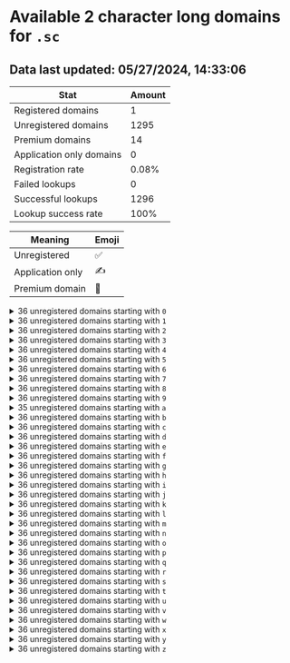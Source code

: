 # Available 2 character long domains for `.sc`

## Data last updated: 05/27/2024, 14:33:06

|Stat|Amount|
|--|--|
|Registered domains|1|
|Unregistered domains|1295|
|Premium domains|14|
|Application only domains|0|
|Registration rate|0.08%|
|Failed lookups|0|
|Successful lookups|1296|
|Lookup success rate|100%|


|Meaning|Emoji|
|--|--|
|Unregistered|:white_check_mark:|
|Application only|:writing_hand:|
|Premium domain|:gem:|

<details>
<summary>36 unregistered domains starting with <bold><code>0</code></bold></summary>

|Type|Domain|
|--|--|
|:white_check_mark:|`00.sc`|
|:white_check_mark:|`01.sc`|
|:white_check_mark:|`02.sc`|
|:white_check_mark:|`03.sc`|
|:white_check_mark:|`04.sc`|
|:white_check_mark:|`05.sc`|
|:white_check_mark:|`06.sc`|
|:white_check_mark:|`07.sc`|
|:white_check_mark:|`08.sc`|
|:white_check_mark:|`09.sc`|
|:white_check_mark:|`0a.sc`|
|:white_check_mark:|`0b.sc`|
|:white_check_mark:|`0c.sc`|
|:white_check_mark:|`0d.sc`|
|:white_check_mark:|`0e.sc`|
|:white_check_mark:|`0f.sc`|
|:white_check_mark:|`0g.sc`|
|:white_check_mark:|`0h.sc`|
|:white_check_mark:|`0i.sc`|
|:white_check_mark:|`0j.sc`|
|:white_check_mark:|`0k.sc`|
|:white_check_mark:|`0l.sc`|
|:white_check_mark:|`0m.sc`|
|:white_check_mark:|`0n.sc`|
|:white_check_mark:|`0o.sc`|
|:white_check_mark:|`0p.sc`|
|:white_check_mark:|`0q.sc`|
|:white_check_mark:|`0r.sc`|
|:white_check_mark:|`0s.sc`|
|:white_check_mark:|`0t.sc`|
|:white_check_mark:|`0u.sc`|
|:white_check_mark:|`0v.sc`|
|:white_check_mark:|`0w.sc`|
|:white_check_mark:|`0x.sc`|
|:white_check_mark:|`0y.sc`|
|:white_check_mark:|`0z.sc`|
</details>
<details>
<summary>36 unregistered domains starting with <bold><code>1</code></bold></summary>

|Type|Domain|
|--|--|
|:white_check_mark:|`10.sc`|
|:white_check_mark:|`11.sc`|
|:white_check_mark:|`12.sc`|
|:white_check_mark:|`13.sc`|
|:white_check_mark:|`14.sc`|
|:white_check_mark:|`15.sc`|
|:white_check_mark:|`16.sc`|
|:white_check_mark:|`17.sc`|
|:white_check_mark:|`18.sc`|
|:white_check_mark:|`19.sc`|
|:white_check_mark:|`1a.sc`|
|:white_check_mark:|`1b.sc`|
|:white_check_mark:|`1c.sc`|
|:white_check_mark:|`1d.sc`|
|:white_check_mark:|`1e.sc`|
|:white_check_mark:|`1f.sc`|
|:white_check_mark:|`1g.sc`|
|:white_check_mark:|`1h.sc`|
|:white_check_mark:|`1i.sc`|
|:white_check_mark:|`1j.sc`|
|:white_check_mark:|`1k.sc`|
|:white_check_mark:|`1l.sc`|
|:white_check_mark:|`1m.sc`|
|:white_check_mark:|`1n.sc`|
|:white_check_mark:|`1o.sc`|
|:white_check_mark:|`1p.sc`|
|:white_check_mark:|`1q.sc`|
|:white_check_mark:|`1r.sc`|
|:white_check_mark:|`1s.sc`|
|:white_check_mark:|`1t.sc`|
|:white_check_mark:|`1u.sc`|
|:white_check_mark:|`1v.sc`|
|:white_check_mark:|`1w.sc`|
|:white_check_mark:|`1x.sc`|
|:white_check_mark:|`1y.sc`|
|:white_check_mark:|`1z.sc`|
</details>
<details>
<summary>36 unregistered domains starting with <bold><code>2</code></bold></summary>

|Type|Domain|
|--|--|
|:white_check_mark:|`20.sc`|
|:white_check_mark:|`21.sc`|
|:white_check_mark:|`22.sc`|
|:white_check_mark:|`23.sc`|
|:white_check_mark:|`24.sc`|
|:white_check_mark:|`25.sc`|
|:white_check_mark:|`26.sc`|
|:white_check_mark:|`27.sc`|
|:white_check_mark:|`28.sc`|
|:white_check_mark:|`29.sc`|
|:white_check_mark:|`2a.sc`|
|:white_check_mark:|`2b.sc`|
|:white_check_mark:|`2c.sc`|
|:white_check_mark:|`2d.sc`|
|:white_check_mark:|`2e.sc`|
|:white_check_mark:|`2f.sc`|
|:white_check_mark:|`2g.sc`|
|:white_check_mark:|`2h.sc`|
|:white_check_mark:|`2i.sc`|
|:white_check_mark:|`2j.sc`|
|:white_check_mark:|`2k.sc`|
|:white_check_mark:|`2l.sc`|
|:white_check_mark:|`2m.sc`|
|:white_check_mark:|`2n.sc`|
|:white_check_mark:|`2o.sc`|
|:white_check_mark:|`2p.sc`|
|:white_check_mark:|`2q.sc`|
|:white_check_mark:|`2r.sc`|
|:white_check_mark:|`2s.sc`|
|:white_check_mark:|`2t.sc`|
|:white_check_mark:|`2u.sc`|
|:white_check_mark:|`2v.sc`|
|:white_check_mark:|`2w.sc`|
|:white_check_mark:|`2x.sc`|
|:white_check_mark:|`2y.sc`|
|:white_check_mark:|`2z.sc`|
</details>
<details>
<summary>36 unregistered domains starting with <bold><code>3</code></bold></summary>

|Type|Domain|
|--|--|
|:white_check_mark:|`30.sc`|
|:white_check_mark:|`31.sc`|
|:white_check_mark:|`32.sc`|
|:white_check_mark:|`33.sc`|
|:white_check_mark:|`34.sc`|
|:white_check_mark:|`35.sc`|
|:white_check_mark:|`36.sc`|
|:white_check_mark:|`37.sc`|
|:white_check_mark:|`38.sc`|
|:white_check_mark:|`39.sc`|
|:white_check_mark:|`3a.sc`|
|:white_check_mark:|`3b.sc`|
|:white_check_mark:|`3c.sc`|
|:white_check_mark:|`3d.sc`|
|:white_check_mark:|`3e.sc`|
|:white_check_mark:|`3f.sc`|
|:white_check_mark:|`3g.sc`|
|:white_check_mark:|`3h.sc`|
|:white_check_mark:|`3i.sc`|
|:white_check_mark:|`3j.sc`|
|:white_check_mark:|`3k.sc`|
|:white_check_mark:|`3l.sc`|
|:white_check_mark:|`3m.sc`|
|:white_check_mark:|`3n.sc`|
|:white_check_mark:|`3o.sc`|
|:white_check_mark:|`3p.sc`|
|:white_check_mark:|`3q.sc`|
|:white_check_mark:|`3r.sc`|
|:white_check_mark:|`3s.sc`|
|:white_check_mark:|`3t.sc`|
|:white_check_mark:|`3u.sc`|
|:white_check_mark:|`3v.sc`|
|:white_check_mark:|`3w.sc`|
|:white_check_mark:|`3x.sc`|
|:white_check_mark:|`3y.sc`|
|:white_check_mark:|`3z.sc`|
</details>
<details>
<summary>36 unregistered domains starting with <bold><code>4</code></bold></summary>

|Type|Domain|
|--|--|
|:white_check_mark:|`40.sc`|
|:white_check_mark:|`41.sc`|
|:white_check_mark:|`42.sc`|
|:white_check_mark:|`43.sc`|
|:white_check_mark:|`44.sc`|
|:white_check_mark:|`45.sc`|
|:white_check_mark:|`46.sc`|
|:white_check_mark:|`47.sc`|
|:white_check_mark:|`48.sc`|
|:white_check_mark:|`49.sc`|
|:white_check_mark:|`4a.sc`|
|:white_check_mark:|`4b.sc`|
|:white_check_mark:|`4c.sc`|
|:white_check_mark:|`4d.sc`|
|:white_check_mark:|`4e.sc`|
|:white_check_mark:|`4f.sc`|
|:white_check_mark:|`4g.sc`|
|:white_check_mark:|`4h.sc`|
|:white_check_mark:|`4i.sc`|
|:white_check_mark:|`4j.sc`|
|:white_check_mark:|`4k.sc`|
|:white_check_mark:|`4l.sc`|
|:white_check_mark:|`4m.sc`|
|:white_check_mark:|`4n.sc`|
|:white_check_mark:|`4o.sc`|
|:white_check_mark:|`4p.sc`|
|:white_check_mark:|`4q.sc`|
|:white_check_mark:|`4r.sc`|
|:white_check_mark:|`4s.sc`|
|:white_check_mark:|`4t.sc`|
|:white_check_mark:|`4u.sc`|
|:white_check_mark:|`4v.sc`|
|:white_check_mark:|`4w.sc`|
|:white_check_mark:|`4x.sc`|
|:white_check_mark:|`4y.sc`|
|:white_check_mark:|`4z.sc`|
</details>
<details>
<summary>36 unregistered domains starting with <bold><code>5</code></bold></summary>

|Type|Domain|
|--|--|
|:white_check_mark:|`50.sc`|
|:white_check_mark:|`51.sc`|
|:white_check_mark:|`52.sc`|
|:white_check_mark:|`53.sc`|
|:white_check_mark:|`54.sc`|
|:white_check_mark:|`55.sc`|
|:white_check_mark:|`56.sc`|
|:white_check_mark:|`57.sc`|
|:white_check_mark:|`58.sc`|
|:white_check_mark:|`59.sc`|
|:white_check_mark:|`5a.sc`|
|:white_check_mark:|`5b.sc`|
|:white_check_mark:|`5c.sc`|
|:white_check_mark:|`5d.sc`|
|:white_check_mark:|`5e.sc`|
|:white_check_mark:|`5f.sc`|
|:white_check_mark:|`5g.sc`|
|:white_check_mark:|`5h.sc`|
|:white_check_mark:|`5i.sc`|
|:white_check_mark:|`5j.sc`|
|:white_check_mark:|`5k.sc`|
|:white_check_mark:|`5l.sc`|
|:white_check_mark:|`5m.sc`|
|:white_check_mark:|`5n.sc`|
|:white_check_mark:|`5o.sc`|
|:white_check_mark:|`5p.sc`|
|:white_check_mark:|`5q.sc`|
|:white_check_mark:|`5r.sc`|
|:white_check_mark:|`5s.sc`|
|:white_check_mark:|`5t.sc`|
|:white_check_mark:|`5u.sc`|
|:white_check_mark:|`5v.sc`|
|:white_check_mark:|`5w.sc`|
|:white_check_mark:|`5x.sc`|
|:white_check_mark:|`5y.sc`|
|:white_check_mark:|`5z.sc`|
</details>
<details>
<summary>36 unregistered domains starting with <bold><code>6</code></bold></summary>

|Type|Domain|
|--|--|
|:white_check_mark:|`60.sc`|
|:white_check_mark:|`61.sc`|
|:white_check_mark:|`62.sc`|
|:white_check_mark:|`63.sc`|
|:white_check_mark:|`64.sc`|
|:white_check_mark:|`65.sc`|
|:white_check_mark:|`66.sc`|
|:white_check_mark:|`67.sc`|
|:white_check_mark:|`68.sc`|
|:white_check_mark:|`69.sc`|
|:white_check_mark:|`6a.sc`|
|:white_check_mark:|`6b.sc`|
|:white_check_mark:|`6c.sc`|
|:white_check_mark:|`6d.sc`|
|:white_check_mark:|`6e.sc`|
|:white_check_mark:|`6f.sc`|
|:white_check_mark:|`6g.sc`|
|:white_check_mark:|`6h.sc`|
|:white_check_mark:|`6i.sc`|
|:white_check_mark:|`6j.sc`|
|:white_check_mark:|`6k.sc`|
|:white_check_mark:|`6l.sc`|
|:white_check_mark:|`6m.sc`|
|:white_check_mark:|`6n.sc`|
|:white_check_mark:|`6o.sc`|
|:white_check_mark:|`6p.sc`|
|:white_check_mark:|`6q.sc`|
|:white_check_mark:|`6r.sc`|
|:white_check_mark:|`6s.sc`|
|:white_check_mark:|`6t.sc`|
|:white_check_mark:|`6u.sc`|
|:white_check_mark:|`6v.sc`|
|:white_check_mark:|`6w.sc`|
|:white_check_mark:|`6x.sc`|
|:white_check_mark:|`6y.sc`|
|:white_check_mark:|`6z.sc`|
</details>
<details>
<summary>36 unregistered domains starting with <bold><code>7</code></bold></summary>

|Type|Domain|
|--|--|
|:white_check_mark:|`70.sc`|
|:white_check_mark:|`71.sc`|
|:white_check_mark:|`72.sc`|
|:white_check_mark:|`73.sc`|
|:white_check_mark:|`74.sc`|
|:white_check_mark:|`75.sc`|
|:white_check_mark:|`76.sc`|
|:white_check_mark:|`77.sc`|
|:white_check_mark:|`78.sc`|
|:white_check_mark:|`79.sc`|
|:white_check_mark:|`7a.sc`|
|:white_check_mark:|`7b.sc`|
|:white_check_mark:|`7c.sc`|
|:white_check_mark:|`7d.sc`|
|:white_check_mark:|`7e.sc`|
|:white_check_mark:|`7f.sc`|
|:white_check_mark:|`7g.sc`|
|:white_check_mark:|`7h.sc`|
|:white_check_mark:|`7i.sc`|
|:white_check_mark:|`7j.sc`|
|:white_check_mark:|`7k.sc`|
|:white_check_mark:|`7l.sc`|
|:white_check_mark:|`7m.sc`|
|:white_check_mark:|`7n.sc`|
|:white_check_mark:|`7o.sc`|
|:white_check_mark:|`7p.sc`|
|:white_check_mark:|`7q.sc`|
|:white_check_mark:|`7r.sc`|
|:white_check_mark:|`7s.sc`|
|:white_check_mark:|`7t.sc`|
|:white_check_mark:|`7u.sc`|
|:white_check_mark:|`7v.sc`|
|:white_check_mark:|`7w.sc`|
|:white_check_mark:|`7x.sc`|
|:white_check_mark:|`7y.sc`|
|:white_check_mark:|`7z.sc`|
</details>
<details>
<summary>36 unregistered domains starting with <bold><code>8</code></bold></summary>

|Type|Domain|
|--|--|
|:white_check_mark:|`80.sc`|
|:white_check_mark:|`81.sc`|
|:white_check_mark:|`82.sc`|
|:white_check_mark:|`83.sc`|
|:white_check_mark:|`84.sc`|
|:white_check_mark:|`85.sc`|
|:white_check_mark:|`86.sc`|
|:white_check_mark:|`87.sc`|
|:white_check_mark:|`88.sc`|
|:white_check_mark:|`89.sc`|
|:white_check_mark:|`8a.sc`|
|:white_check_mark:|`8b.sc`|
|:white_check_mark:|`8c.sc`|
|:white_check_mark:|`8d.sc`|
|:white_check_mark:|`8e.sc`|
|:white_check_mark:|`8f.sc`|
|:white_check_mark:|`8g.sc`|
|:white_check_mark:|`8h.sc`|
|:white_check_mark:|`8i.sc`|
|:white_check_mark:|`8j.sc`|
|:white_check_mark:|`8k.sc`|
|:white_check_mark:|`8l.sc`|
|:white_check_mark:|`8m.sc`|
|:white_check_mark:|`8n.sc`|
|:white_check_mark:|`8o.sc`|
|:white_check_mark:|`8p.sc`|
|:white_check_mark:|`8q.sc`|
|:white_check_mark:|`8r.sc`|
|:white_check_mark:|`8s.sc`|
|:white_check_mark:|`8t.sc`|
|:white_check_mark:|`8u.sc`|
|:white_check_mark:|`8v.sc`|
|:white_check_mark:|`8w.sc`|
|:white_check_mark:|`8x.sc`|
|:white_check_mark:|`8y.sc`|
|:white_check_mark:|`8z.sc`|
</details>
<details>
<summary>36 unregistered domains starting with <bold><code>9</code></bold></summary>

|Type|Domain|
|--|--|
|:white_check_mark:|`90.sc`|
|:white_check_mark:|`91.sc`|
|:white_check_mark:|`92.sc`|
|:white_check_mark:|`93.sc`|
|:white_check_mark:|`94.sc`|
|:white_check_mark:|`95.sc`|
|:white_check_mark:|`96.sc`|
|:white_check_mark:|`97.sc`|
|:white_check_mark:|`98.sc`|
|:white_check_mark:|`99.sc`|
|:white_check_mark:|`9a.sc`|
|:white_check_mark:|`9b.sc`|
|:white_check_mark:|`9c.sc`|
|:white_check_mark:|`9d.sc`|
|:white_check_mark:|`9e.sc`|
|:white_check_mark:|`9f.sc`|
|:white_check_mark:|`9g.sc`|
|:white_check_mark:|`9h.sc`|
|:white_check_mark:|`9i.sc`|
|:white_check_mark:|`9j.sc`|
|:white_check_mark:|`9k.sc`|
|:white_check_mark:|`9l.sc`|
|:white_check_mark:|`9m.sc`|
|:white_check_mark:|`9n.sc`|
|:white_check_mark:|`9o.sc`|
|:white_check_mark:|`9p.sc`|
|:white_check_mark:|`9q.sc`|
|:white_check_mark:|`9r.sc`|
|:white_check_mark:|`9s.sc`|
|:white_check_mark:|`9t.sc`|
|:white_check_mark:|`9u.sc`|
|:white_check_mark:|`9v.sc`|
|:white_check_mark:|`9w.sc`|
|:white_check_mark:|`9x.sc`|
|:white_check_mark:|`9y.sc`|
|:white_check_mark:|`9z.sc`|
</details>
<details>
<summary>35 unregistered domains starting with <bold><code>a</code></bold></summary>

|Type|Domain|
|--|--|
|:white_check_mark:|`a0.sc`|
|:white_check_mark:|`a1.sc`|
|:white_check_mark:|`a2.sc`|
|:white_check_mark:|`a3.sc`|
|:white_check_mark:|`a4.sc`|
|:white_check_mark:|`a5.sc`|
|:white_check_mark:|`a6.sc`|
|:white_check_mark:|`a7.sc`|
|:white_check_mark:|`a8.sc`|
|:white_check_mark:|`a9.sc`|
|:gem:|`aa.sc`|
|:gem:|`ab.sc`|
|:gem:|`ad.sc`|
|:gem:|`ae.sc`|
|:gem:|`af.sc`|
|:gem:|`ag.sc`|
|:gem:|`ah.sc`|
|:gem:|`ai.sc`|
|:gem:|`aj.sc`|
|:gem:|`ak.sc`|
|:gem:|`al.sc`|
|:gem:|`am.sc`|
|:gem:|`an.sc`|
|:gem:|`ao.sc`|
|:white_check_mark:|`ap.sc`|
|:white_check_mark:|`aq.sc`|
|:white_check_mark:|`ar.sc`|
|:white_check_mark:|`as.sc`|
|:white_check_mark:|`at.sc`|
|:white_check_mark:|`au.sc`|
|:white_check_mark:|`av.sc`|
|:white_check_mark:|`aw.sc`|
|:white_check_mark:|`ax.sc`|
|:white_check_mark:|`ay.sc`|
|:white_check_mark:|`az.sc`|
</details>
<details>
<summary>36 unregistered domains starting with <bold><code>b</code></bold></summary>

|Type|Domain|
|--|--|
|:white_check_mark:|`b0.sc`|
|:white_check_mark:|`b1.sc`|
|:white_check_mark:|`b2.sc`|
|:white_check_mark:|`b3.sc`|
|:white_check_mark:|`b4.sc`|
|:white_check_mark:|`b5.sc`|
|:white_check_mark:|`b6.sc`|
|:white_check_mark:|`b7.sc`|
|:white_check_mark:|`b8.sc`|
|:white_check_mark:|`b9.sc`|
|:white_check_mark:|`ba.sc`|
|:white_check_mark:|`bb.sc`|
|:white_check_mark:|`bc.sc`|
|:white_check_mark:|`bd.sc`|
|:white_check_mark:|`be.sc`|
|:white_check_mark:|`bf.sc`|
|:white_check_mark:|`bg.sc`|
|:white_check_mark:|`bh.sc`|
|:white_check_mark:|`bi.sc`|
|:white_check_mark:|`bj.sc`|
|:white_check_mark:|`bk.sc`|
|:white_check_mark:|`bl.sc`|
|:white_check_mark:|`bm.sc`|
|:white_check_mark:|`bn.sc`|
|:white_check_mark:|`bo.sc`|
|:white_check_mark:|`bp.sc`|
|:white_check_mark:|`bq.sc`|
|:white_check_mark:|`br.sc`|
|:white_check_mark:|`bs.sc`|
|:white_check_mark:|`bt.sc`|
|:white_check_mark:|`bu.sc`|
|:white_check_mark:|`bv.sc`|
|:white_check_mark:|`bw.sc`|
|:white_check_mark:|`bx.sc`|
|:white_check_mark:|`by.sc`|
|:white_check_mark:|`bz.sc`|
</details>
<details>
<summary>36 unregistered domains starting with <bold><code>c</code></bold></summary>

|Type|Domain|
|--|--|
|:white_check_mark:|`c0.sc`|
|:white_check_mark:|`c1.sc`|
|:white_check_mark:|`c2.sc`|
|:white_check_mark:|`c3.sc`|
|:white_check_mark:|`c4.sc`|
|:white_check_mark:|`c5.sc`|
|:white_check_mark:|`c6.sc`|
|:white_check_mark:|`c7.sc`|
|:white_check_mark:|`c8.sc`|
|:white_check_mark:|`c9.sc`|
|:white_check_mark:|`ca.sc`|
|:white_check_mark:|`cb.sc`|
|:white_check_mark:|`cc.sc`|
|:white_check_mark:|`cd.sc`|
|:white_check_mark:|`ce.sc`|
|:white_check_mark:|`cf.sc`|
|:white_check_mark:|`cg.sc`|
|:white_check_mark:|`ch.sc`|
|:white_check_mark:|`ci.sc`|
|:white_check_mark:|`cj.sc`|
|:white_check_mark:|`ck.sc`|
|:white_check_mark:|`cl.sc`|
|:white_check_mark:|`cm.sc`|
|:white_check_mark:|`cn.sc`|
|:white_check_mark:|`co.sc`|
|:white_check_mark:|`cp.sc`|
|:white_check_mark:|`cq.sc`|
|:white_check_mark:|`cr.sc`|
|:white_check_mark:|`cs.sc`|
|:white_check_mark:|`ct.sc`|
|:white_check_mark:|`cu.sc`|
|:white_check_mark:|`cv.sc`|
|:white_check_mark:|`cw.sc`|
|:white_check_mark:|`cx.sc`|
|:white_check_mark:|`cy.sc`|
|:white_check_mark:|`cz.sc`|
</details>
<details>
<summary>36 unregistered domains starting with <bold><code>d</code></bold></summary>

|Type|Domain|
|--|--|
|:white_check_mark:|`d0.sc`|
|:white_check_mark:|`d1.sc`|
|:white_check_mark:|`d2.sc`|
|:white_check_mark:|`d3.sc`|
|:white_check_mark:|`d4.sc`|
|:white_check_mark:|`d5.sc`|
|:white_check_mark:|`d6.sc`|
|:white_check_mark:|`d7.sc`|
|:white_check_mark:|`d8.sc`|
|:white_check_mark:|`d9.sc`|
|:white_check_mark:|`da.sc`|
|:white_check_mark:|`db.sc`|
|:white_check_mark:|`dc.sc`|
|:white_check_mark:|`dd.sc`|
|:white_check_mark:|`de.sc`|
|:white_check_mark:|`df.sc`|
|:white_check_mark:|`dg.sc`|
|:white_check_mark:|`dh.sc`|
|:white_check_mark:|`di.sc`|
|:white_check_mark:|`dj.sc`|
|:white_check_mark:|`dk.sc`|
|:white_check_mark:|`dl.sc`|
|:white_check_mark:|`dm.sc`|
|:white_check_mark:|`dn.sc`|
|:white_check_mark:|`do.sc`|
|:white_check_mark:|`dp.sc`|
|:white_check_mark:|`dq.sc`|
|:white_check_mark:|`dr.sc`|
|:white_check_mark:|`ds.sc`|
|:white_check_mark:|`dt.sc`|
|:white_check_mark:|`du.sc`|
|:white_check_mark:|`dv.sc`|
|:white_check_mark:|`dw.sc`|
|:white_check_mark:|`dx.sc`|
|:white_check_mark:|`dy.sc`|
|:white_check_mark:|`dz.sc`|
</details>
<details>
<summary>36 unregistered domains starting with <bold><code>e</code></bold></summary>

|Type|Domain|
|--|--|
|:white_check_mark:|`e0.sc`|
|:white_check_mark:|`e1.sc`|
|:white_check_mark:|`e2.sc`|
|:white_check_mark:|`e3.sc`|
|:white_check_mark:|`e4.sc`|
|:white_check_mark:|`e5.sc`|
|:white_check_mark:|`e6.sc`|
|:white_check_mark:|`e7.sc`|
|:white_check_mark:|`e8.sc`|
|:white_check_mark:|`e9.sc`|
|:white_check_mark:|`ea.sc`|
|:white_check_mark:|`eb.sc`|
|:white_check_mark:|`ec.sc`|
|:white_check_mark:|`ed.sc`|
|:white_check_mark:|`ee.sc`|
|:white_check_mark:|`ef.sc`|
|:white_check_mark:|`eg.sc`|
|:white_check_mark:|`eh.sc`|
|:white_check_mark:|`ei.sc`|
|:white_check_mark:|`ej.sc`|
|:white_check_mark:|`ek.sc`|
|:white_check_mark:|`el.sc`|
|:white_check_mark:|`em.sc`|
|:white_check_mark:|`en.sc`|
|:white_check_mark:|`eo.sc`|
|:white_check_mark:|`ep.sc`|
|:white_check_mark:|`eq.sc`|
|:white_check_mark:|`er.sc`|
|:white_check_mark:|`es.sc`|
|:white_check_mark:|`et.sc`|
|:white_check_mark:|`eu.sc`|
|:white_check_mark:|`ev.sc`|
|:white_check_mark:|`ew.sc`|
|:white_check_mark:|`ex.sc`|
|:white_check_mark:|`ey.sc`|
|:white_check_mark:|`ez.sc`|
</details>
<details>
<summary>36 unregistered domains starting with <bold><code>f</code></bold></summary>

|Type|Domain|
|--|--|
|:white_check_mark:|`f0.sc`|
|:white_check_mark:|`f1.sc`|
|:white_check_mark:|`f2.sc`|
|:white_check_mark:|`f3.sc`|
|:white_check_mark:|`f4.sc`|
|:white_check_mark:|`f5.sc`|
|:white_check_mark:|`f6.sc`|
|:white_check_mark:|`f7.sc`|
|:white_check_mark:|`f8.sc`|
|:white_check_mark:|`f9.sc`|
|:white_check_mark:|`fa.sc`|
|:white_check_mark:|`fb.sc`|
|:white_check_mark:|`fc.sc`|
|:white_check_mark:|`fd.sc`|
|:white_check_mark:|`fe.sc`|
|:white_check_mark:|`ff.sc`|
|:white_check_mark:|`fg.sc`|
|:white_check_mark:|`fh.sc`|
|:white_check_mark:|`fi.sc`|
|:white_check_mark:|`fj.sc`|
|:white_check_mark:|`fk.sc`|
|:white_check_mark:|`fl.sc`|
|:white_check_mark:|`fm.sc`|
|:white_check_mark:|`fn.sc`|
|:white_check_mark:|`fo.sc`|
|:white_check_mark:|`fp.sc`|
|:white_check_mark:|`fq.sc`|
|:white_check_mark:|`fr.sc`|
|:white_check_mark:|`fs.sc`|
|:white_check_mark:|`ft.sc`|
|:white_check_mark:|`fu.sc`|
|:white_check_mark:|`fv.sc`|
|:white_check_mark:|`fw.sc`|
|:white_check_mark:|`fx.sc`|
|:white_check_mark:|`fy.sc`|
|:white_check_mark:|`fz.sc`|
</details>
<details>
<summary>36 unregistered domains starting with <bold><code>g</code></bold></summary>

|Type|Domain|
|--|--|
|:white_check_mark:|`g0.sc`|
|:white_check_mark:|`g1.sc`|
|:white_check_mark:|`g2.sc`|
|:white_check_mark:|`g3.sc`|
|:white_check_mark:|`g4.sc`|
|:white_check_mark:|`g5.sc`|
|:white_check_mark:|`g6.sc`|
|:white_check_mark:|`g7.sc`|
|:white_check_mark:|`g8.sc`|
|:white_check_mark:|`g9.sc`|
|:white_check_mark:|`ga.sc`|
|:white_check_mark:|`gb.sc`|
|:white_check_mark:|`gc.sc`|
|:white_check_mark:|`gd.sc`|
|:white_check_mark:|`ge.sc`|
|:white_check_mark:|`gf.sc`|
|:white_check_mark:|`gg.sc`|
|:white_check_mark:|`gh.sc`|
|:white_check_mark:|`gi.sc`|
|:white_check_mark:|`gj.sc`|
|:white_check_mark:|`gk.sc`|
|:white_check_mark:|`gl.sc`|
|:white_check_mark:|`gm.sc`|
|:white_check_mark:|`gn.sc`|
|:white_check_mark:|`go.sc`|
|:white_check_mark:|`gp.sc`|
|:white_check_mark:|`gq.sc`|
|:white_check_mark:|`gr.sc`|
|:white_check_mark:|`gs.sc`|
|:white_check_mark:|`gt.sc`|
|:white_check_mark:|`gu.sc`|
|:white_check_mark:|`gv.sc`|
|:white_check_mark:|`gw.sc`|
|:white_check_mark:|`gx.sc`|
|:white_check_mark:|`gy.sc`|
|:white_check_mark:|`gz.sc`|
</details>
<details>
<summary>36 unregistered domains starting with <bold><code>h</code></bold></summary>

|Type|Domain|
|--|--|
|:white_check_mark:|`h0.sc`|
|:white_check_mark:|`h1.sc`|
|:white_check_mark:|`h2.sc`|
|:white_check_mark:|`h3.sc`|
|:white_check_mark:|`h4.sc`|
|:white_check_mark:|`h5.sc`|
|:white_check_mark:|`h6.sc`|
|:white_check_mark:|`h7.sc`|
|:white_check_mark:|`h8.sc`|
|:white_check_mark:|`h9.sc`|
|:white_check_mark:|`ha.sc`|
|:white_check_mark:|`hb.sc`|
|:white_check_mark:|`hc.sc`|
|:white_check_mark:|`hd.sc`|
|:white_check_mark:|`he.sc`|
|:white_check_mark:|`hf.sc`|
|:white_check_mark:|`hg.sc`|
|:white_check_mark:|`hh.sc`|
|:white_check_mark:|`hi.sc`|
|:white_check_mark:|`hj.sc`|
|:white_check_mark:|`hk.sc`|
|:white_check_mark:|`hl.sc`|
|:white_check_mark:|`hm.sc`|
|:white_check_mark:|`hn.sc`|
|:white_check_mark:|`ho.sc`|
|:white_check_mark:|`hp.sc`|
|:white_check_mark:|`hq.sc`|
|:white_check_mark:|`hr.sc`|
|:white_check_mark:|`hs.sc`|
|:white_check_mark:|`ht.sc`|
|:white_check_mark:|`hu.sc`|
|:white_check_mark:|`hv.sc`|
|:white_check_mark:|`hw.sc`|
|:white_check_mark:|`hx.sc`|
|:white_check_mark:|`hy.sc`|
|:white_check_mark:|`hz.sc`|
</details>
<details>
<summary>36 unregistered domains starting with <bold><code>i</code></bold></summary>

|Type|Domain|
|--|--|
|:white_check_mark:|`i0.sc`|
|:white_check_mark:|`i1.sc`|
|:white_check_mark:|`i2.sc`|
|:white_check_mark:|`i3.sc`|
|:white_check_mark:|`i4.sc`|
|:white_check_mark:|`i5.sc`|
|:white_check_mark:|`i6.sc`|
|:white_check_mark:|`i7.sc`|
|:white_check_mark:|`i8.sc`|
|:white_check_mark:|`i9.sc`|
|:white_check_mark:|`ia.sc`|
|:white_check_mark:|`ib.sc`|
|:white_check_mark:|`ic.sc`|
|:white_check_mark:|`id.sc`|
|:white_check_mark:|`ie.sc`|
|:white_check_mark:|`if.sc`|
|:white_check_mark:|`ig.sc`|
|:white_check_mark:|`ih.sc`|
|:white_check_mark:|`ii.sc`|
|:white_check_mark:|`ij.sc`|
|:white_check_mark:|`ik.sc`|
|:white_check_mark:|`il.sc`|
|:white_check_mark:|`im.sc`|
|:white_check_mark:|`in.sc`|
|:white_check_mark:|`io.sc`|
|:white_check_mark:|`ip.sc`|
|:white_check_mark:|`iq.sc`|
|:white_check_mark:|`ir.sc`|
|:white_check_mark:|`is.sc`|
|:white_check_mark:|`it.sc`|
|:white_check_mark:|`iu.sc`|
|:white_check_mark:|`iv.sc`|
|:white_check_mark:|`iw.sc`|
|:white_check_mark:|`ix.sc`|
|:white_check_mark:|`iy.sc`|
|:white_check_mark:|`iz.sc`|
</details>
<details>
<summary>36 unregistered domains starting with <bold><code>j</code></bold></summary>

|Type|Domain|
|--|--|
|:white_check_mark:|`j0.sc`|
|:white_check_mark:|`j1.sc`|
|:white_check_mark:|`j2.sc`|
|:white_check_mark:|`j3.sc`|
|:white_check_mark:|`j4.sc`|
|:white_check_mark:|`j5.sc`|
|:white_check_mark:|`j6.sc`|
|:white_check_mark:|`j7.sc`|
|:white_check_mark:|`j8.sc`|
|:white_check_mark:|`j9.sc`|
|:white_check_mark:|`ja.sc`|
|:white_check_mark:|`jb.sc`|
|:white_check_mark:|`jc.sc`|
|:white_check_mark:|`jd.sc`|
|:white_check_mark:|`je.sc`|
|:white_check_mark:|`jf.sc`|
|:white_check_mark:|`jg.sc`|
|:white_check_mark:|`jh.sc`|
|:white_check_mark:|`ji.sc`|
|:white_check_mark:|`jj.sc`|
|:white_check_mark:|`jk.sc`|
|:white_check_mark:|`jl.sc`|
|:white_check_mark:|`jm.sc`|
|:white_check_mark:|`jn.sc`|
|:white_check_mark:|`jo.sc`|
|:white_check_mark:|`jp.sc`|
|:white_check_mark:|`jq.sc`|
|:white_check_mark:|`jr.sc`|
|:white_check_mark:|`js.sc`|
|:white_check_mark:|`jt.sc`|
|:white_check_mark:|`ju.sc`|
|:white_check_mark:|`jv.sc`|
|:white_check_mark:|`jw.sc`|
|:white_check_mark:|`jx.sc`|
|:white_check_mark:|`jy.sc`|
|:white_check_mark:|`jz.sc`|
</details>
<details>
<summary>36 unregistered domains starting with <bold><code>k</code></bold></summary>

|Type|Domain|
|--|--|
|:white_check_mark:|`k0.sc`|
|:white_check_mark:|`k1.sc`|
|:white_check_mark:|`k2.sc`|
|:white_check_mark:|`k3.sc`|
|:white_check_mark:|`k4.sc`|
|:white_check_mark:|`k5.sc`|
|:white_check_mark:|`k6.sc`|
|:white_check_mark:|`k7.sc`|
|:white_check_mark:|`k8.sc`|
|:white_check_mark:|`k9.sc`|
|:white_check_mark:|`ka.sc`|
|:white_check_mark:|`kb.sc`|
|:white_check_mark:|`kc.sc`|
|:white_check_mark:|`kd.sc`|
|:white_check_mark:|`ke.sc`|
|:white_check_mark:|`kf.sc`|
|:white_check_mark:|`kg.sc`|
|:white_check_mark:|`kh.sc`|
|:white_check_mark:|`ki.sc`|
|:white_check_mark:|`kj.sc`|
|:white_check_mark:|`kk.sc`|
|:white_check_mark:|`kl.sc`|
|:white_check_mark:|`km.sc`|
|:white_check_mark:|`kn.sc`|
|:white_check_mark:|`ko.sc`|
|:white_check_mark:|`kp.sc`|
|:white_check_mark:|`kq.sc`|
|:white_check_mark:|`kr.sc`|
|:white_check_mark:|`ks.sc`|
|:white_check_mark:|`kt.sc`|
|:white_check_mark:|`ku.sc`|
|:white_check_mark:|`kv.sc`|
|:white_check_mark:|`kw.sc`|
|:white_check_mark:|`kx.sc`|
|:white_check_mark:|`ky.sc`|
|:white_check_mark:|`kz.sc`|
</details>
<details>
<summary>36 unregistered domains starting with <bold><code>l</code></bold></summary>

|Type|Domain|
|--|--|
|:white_check_mark:|`l0.sc`|
|:white_check_mark:|`l1.sc`|
|:white_check_mark:|`l2.sc`|
|:white_check_mark:|`l3.sc`|
|:white_check_mark:|`l4.sc`|
|:white_check_mark:|`l5.sc`|
|:white_check_mark:|`l6.sc`|
|:white_check_mark:|`l7.sc`|
|:white_check_mark:|`l8.sc`|
|:white_check_mark:|`l9.sc`|
|:white_check_mark:|`la.sc`|
|:white_check_mark:|`lb.sc`|
|:white_check_mark:|`lc.sc`|
|:white_check_mark:|`ld.sc`|
|:white_check_mark:|`le.sc`|
|:white_check_mark:|`lf.sc`|
|:white_check_mark:|`lg.sc`|
|:white_check_mark:|`lh.sc`|
|:white_check_mark:|`li.sc`|
|:white_check_mark:|`lj.sc`|
|:white_check_mark:|`lk.sc`|
|:white_check_mark:|`ll.sc`|
|:white_check_mark:|`lm.sc`|
|:white_check_mark:|`ln.sc`|
|:white_check_mark:|`lo.sc`|
|:white_check_mark:|`lp.sc`|
|:white_check_mark:|`lq.sc`|
|:white_check_mark:|`lr.sc`|
|:white_check_mark:|`ls.sc`|
|:white_check_mark:|`lt.sc`|
|:white_check_mark:|`lu.sc`|
|:white_check_mark:|`lv.sc`|
|:white_check_mark:|`lw.sc`|
|:white_check_mark:|`lx.sc`|
|:white_check_mark:|`ly.sc`|
|:white_check_mark:|`lz.sc`|
</details>
<details>
<summary>36 unregistered domains starting with <bold><code>m</code></bold></summary>

|Type|Domain|
|--|--|
|:white_check_mark:|`m0.sc`|
|:white_check_mark:|`m1.sc`|
|:white_check_mark:|`m2.sc`|
|:white_check_mark:|`m3.sc`|
|:white_check_mark:|`m4.sc`|
|:white_check_mark:|`m5.sc`|
|:white_check_mark:|`m6.sc`|
|:white_check_mark:|`m7.sc`|
|:white_check_mark:|`m8.sc`|
|:white_check_mark:|`m9.sc`|
|:white_check_mark:|`ma.sc`|
|:white_check_mark:|`mb.sc`|
|:white_check_mark:|`mc.sc`|
|:white_check_mark:|`md.sc`|
|:white_check_mark:|`me.sc`|
|:white_check_mark:|`mf.sc`|
|:white_check_mark:|`mg.sc`|
|:white_check_mark:|`mh.sc`|
|:white_check_mark:|`mi.sc`|
|:white_check_mark:|`mj.sc`|
|:white_check_mark:|`mk.sc`|
|:white_check_mark:|`ml.sc`|
|:white_check_mark:|`mm.sc`|
|:white_check_mark:|`mn.sc`|
|:white_check_mark:|`mo.sc`|
|:white_check_mark:|`mp.sc`|
|:white_check_mark:|`mq.sc`|
|:white_check_mark:|`mr.sc`|
|:white_check_mark:|`ms.sc`|
|:white_check_mark:|`mt.sc`|
|:white_check_mark:|`mu.sc`|
|:white_check_mark:|`mv.sc`|
|:white_check_mark:|`mw.sc`|
|:white_check_mark:|`mx.sc`|
|:white_check_mark:|`my.sc`|
|:white_check_mark:|`mz.sc`|
</details>
<details>
<summary>36 unregistered domains starting with <bold><code>n</code></bold></summary>

|Type|Domain|
|--|--|
|:white_check_mark:|`n0.sc`|
|:white_check_mark:|`n1.sc`|
|:white_check_mark:|`n2.sc`|
|:white_check_mark:|`n3.sc`|
|:white_check_mark:|`n4.sc`|
|:white_check_mark:|`n5.sc`|
|:white_check_mark:|`n6.sc`|
|:white_check_mark:|`n7.sc`|
|:white_check_mark:|`n8.sc`|
|:white_check_mark:|`n9.sc`|
|:white_check_mark:|`na.sc`|
|:white_check_mark:|`nb.sc`|
|:white_check_mark:|`nc.sc`|
|:white_check_mark:|`nd.sc`|
|:white_check_mark:|`ne.sc`|
|:white_check_mark:|`nf.sc`|
|:white_check_mark:|`ng.sc`|
|:white_check_mark:|`nh.sc`|
|:white_check_mark:|`ni.sc`|
|:white_check_mark:|`nj.sc`|
|:white_check_mark:|`nk.sc`|
|:white_check_mark:|`nl.sc`|
|:white_check_mark:|`nm.sc`|
|:white_check_mark:|`nn.sc`|
|:white_check_mark:|`no.sc`|
|:white_check_mark:|`np.sc`|
|:white_check_mark:|`nq.sc`|
|:white_check_mark:|`nr.sc`|
|:white_check_mark:|`ns.sc`|
|:white_check_mark:|`nt.sc`|
|:white_check_mark:|`nu.sc`|
|:white_check_mark:|`nv.sc`|
|:white_check_mark:|`nw.sc`|
|:white_check_mark:|`nx.sc`|
|:white_check_mark:|`ny.sc`|
|:white_check_mark:|`nz.sc`|
</details>
<details>
<summary>36 unregistered domains starting with <bold><code>o</code></bold></summary>

|Type|Domain|
|--|--|
|:white_check_mark:|`o0.sc`|
|:white_check_mark:|`o1.sc`|
|:white_check_mark:|`o2.sc`|
|:white_check_mark:|`o3.sc`|
|:white_check_mark:|`o4.sc`|
|:white_check_mark:|`o5.sc`|
|:white_check_mark:|`o6.sc`|
|:white_check_mark:|`o7.sc`|
|:white_check_mark:|`o8.sc`|
|:white_check_mark:|`o9.sc`|
|:white_check_mark:|`oa.sc`|
|:white_check_mark:|`ob.sc`|
|:white_check_mark:|`oc.sc`|
|:white_check_mark:|`od.sc`|
|:white_check_mark:|`oe.sc`|
|:white_check_mark:|`of.sc`|
|:white_check_mark:|`og.sc`|
|:white_check_mark:|`oh.sc`|
|:white_check_mark:|`oi.sc`|
|:white_check_mark:|`oj.sc`|
|:white_check_mark:|`ok.sc`|
|:white_check_mark:|`ol.sc`|
|:white_check_mark:|`om.sc`|
|:white_check_mark:|`on.sc`|
|:white_check_mark:|`oo.sc`|
|:white_check_mark:|`op.sc`|
|:white_check_mark:|`oq.sc`|
|:white_check_mark:|`or.sc`|
|:white_check_mark:|`os.sc`|
|:white_check_mark:|`ot.sc`|
|:white_check_mark:|`ou.sc`|
|:white_check_mark:|`ov.sc`|
|:white_check_mark:|`ow.sc`|
|:white_check_mark:|`ox.sc`|
|:white_check_mark:|`oy.sc`|
|:white_check_mark:|`oz.sc`|
</details>
<details>
<summary>36 unregistered domains starting with <bold><code>p</code></bold></summary>

|Type|Domain|
|--|--|
|:white_check_mark:|`p0.sc`|
|:white_check_mark:|`p1.sc`|
|:white_check_mark:|`p2.sc`|
|:white_check_mark:|`p3.sc`|
|:white_check_mark:|`p4.sc`|
|:white_check_mark:|`p5.sc`|
|:white_check_mark:|`p6.sc`|
|:white_check_mark:|`p7.sc`|
|:white_check_mark:|`p8.sc`|
|:white_check_mark:|`p9.sc`|
|:white_check_mark:|`pa.sc`|
|:white_check_mark:|`pb.sc`|
|:white_check_mark:|`pc.sc`|
|:white_check_mark:|`pd.sc`|
|:white_check_mark:|`pe.sc`|
|:white_check_mark:|`pf.sc`|
|:white_check_mark:|`pg.sc`|
|:white_check_mark:|`ph.sc`|
|:white_check_mark:|`pi.sc`|
|:white_check_mark:|`pj.sc`|
|:white_check_mark:|`pk.sc`|
|:white_check_mark:|`pl.sc`|
|:white_check_mark:|`pm.sc`|
|:white_check_mark:|`pn.sc`|
|:white_check_mark:|`po.sc`|
|:white_check_mark:|`pp.sc`|
|:white_check_mark:|`pq.sc`|
|:white_check_mark:|`pr.sc`|
|:white_check_mark:|`ps.sc`|
|:white_check_mark:|`pt.sc`|
|:white_check_mark:|`pu.sc`|
|:white_check_mark:|`pv.sc`|
|:white_check_mark:|`pw.sc`|
|:white_check_mark:|`px.sc`|
|:white_check_mark:|`py.sc`|
|:white_check_mark:|`pz.sc`|
</details>
<details>
<summary>36 unregistered domains starting with <bold><code>q</code></bold></summary>

|Type|Domain|
|--|--|
|:white_check_mark:|`q0.sc`|
|:white_check_mark:|`q1.sc`|
|:white_check_mark:|`q2.sc`|
|:white_check_mark:|`q3.sc`|
|:white_check_mark:|`q4.sc`|
|:white_check_mark:|`q5.sc`|
|:white_check_mark:|`q6.sc`|
|:white_check_mark:|`q7.sc`|
|:white_check_mark:|`q8.sc`|
|:white_check_mark:|`q9.sc`|
|:white_check_mark:|`qa.sc`|
|:white_check_mark:|`qb.sc`|
|:white_check_mark:|`qc.sc`|
|:white_check_mark:|`qd.sc`|
|:white_check_mark:|`qe.sc`|
|:white_check_mark:|`qf.sc`|
|:white_check_mark:|`qg.sc`|
|:white_check_mark:|`qh.sc`|
|:white_check_mark:|`qi.sc`|
|:white_check_mark:|`qj.sc`|
|:white_check_mark:|`qk.sc`|
|:white_check_mark:|`ql.sc`|
|:white_check_mark:|`qm.sc`|
|:white_check_mark:|`qn.sc`|
|:white_check_mark:|`qo.sc`|
|:white_check_mark:|`qp.sc`|
|:white_check_mark:|`qq.sc`|
|:white_check_mark:|`qr.sc`|
|:white_check_mark:|`qs.sc`|
|:white_check_mark:|`qt.sc`|
|:white_check_mark:|`qu.sc`|
|:white_check_mark:|`qv.sc`|
|:white_check_mark:|`qw.sc`|
|:white_check_mark:|`qx.sc`|
|:white_check_mark:|`qy.sc`|
|:white_check_mark:|`qz.sc`|
</details>
<details>
<summary>36 unregistered domains starting with <bold><code>r</code></bold></summary>

|Type|Domain|
|--|--|
|:white_check_mark:|`r0.sc`|
|:white_check_mark:|`r1.sc`|
|:white_check_mark:|`r2.sc`|
|:white_check_mark:|`r3.sc`|
|:white_check_mark:|`r4.sc`|
|:white_check_mark:|`r5.sc`|
|:white_check_mark:|`r6.sc`|
|:white_check_mark:|`r7.sc`|
|:white_check_mark:|`r8.sc`|
|:white_check_mark:|`r9.sc`|
|:white_check_mark:|`ra.sc`|
|:white_check_mark:|`rb.sc`|
|:white_check_mark:|`rc.sc`|
|:white_check_mark:|`rd.sc`|
|:white_check_mark:|`re.sc`|
|:white_check_mark:|`rf.sc`|
|:white_check_mark:|`rg.sc`|
|:white_check_mark:|`rh.sc`|
|:white_check_mark:|`ri.sc`|
|:white_check_mark:|`rj.sc`|
|:white_check_mark:|`rk.sc`|
|:white_check_mark:|`rl.sc`|
|:white_check_mark:|`rm.sc`|
|:white_check_mark:|`rn.sc`|
|:white_check_mark:|`ro.sc`|
|:white_check_mark:|`rp.sc`|
|:white_check_mark:|`rq.sc`|
|:white_check_mark:|`rr.sc`|
|:white_check_mark:|`rs.sc`|
|:white_check_mark:|`rt.sc`|
|:white_check_mark:|`ru.sc`|
|:white_check_mark:|`rv.sc`|
|:white_check_mark:|`rw.sc`|
|:white_check_mark:|`rx.sc`|
|:white_check_mark:|`ry.sc`|
|:white_check_mark:|`rz.sc`|
</details>
<details>
<summary>36 unregistered domains starting with <bold><code>s</code></bold></summary>

|Type|Domain|
|--|--|
|:white_check_mark:|`s0.sc`|
|:white_check_mark:|`s1.sc`|
|:white_check_mark:|`s2.sc`|
|:white_check_mark:|`s3.sc`|
|:white_check_mark:|`s4.sc`|
|:white_check_mark:|`s5.sc`|
|:white_check_mark:|`s6.sc`|
|:white_check_mark:|`s7.sc`|
|:white_check_mark:|`s8.sc`|
|:white_check_mark:|`s9.sc`|
|:white_check_mark:|`sa.sc`|
|:white_check_mark:|`sb.sc`|
|:white_check_mark:|`sc.sc`|
|:white_check_mark:|`sd.sc`|
|:white_check_mark:|`se.sc`|
|:white_check_mark:|`sf.sc`|
|:white_check_mark:|`sg.sc`|
|:white_check_mark:|`sh.sc`|
|:white_check_mark:|`si.sc`|
|:white_check_mark:|`sj.sc`|
|:white_check_mark:|`sk.sc`|
|:white_check_mark:|`sl.sc`|
|:white_check_mark:|`sm.sc`|
|:white_check_mark:|`sn.sc`|
|:white_check_mark:|`so.sc`|
|:white_check_mark:|`sp.sc`|
|:white_check_mark:|`sq.sc`|
|:white_check_mark:|`sr.sc`|
|:white_check_mark:|`ss.sc`|
|:white_check_mark:|`st.sc`|
|:white_check_mark:|`su.sc`|
|:white_check_mark:|`sv.sc`|
|:white_check_mark:|`sw.sc`|
|:white_check_mark:|`sx.sc`|
|:white_check_mark:|`sy.sc`|
|:white_check_mark:|`sz.sc`|
</details>
<details>
<summary>36 unregistered domains starting with <bold><code>t</code></bold></summary>

|Type|Domain|
|--|--|
|:white_check_mark:|`t0.sc`|
|:white_check_mark:|`t1.sc`|
|:white_check_mark:|`t2.sc`|
|:white_check_mark:|`t3.sc`|
|:white_check_mark:|`t4.sc`|
|:white_check_mark:|`t5.sc`|
|:white_check_mark:|`t6.sc`|
|:white_check_mark:|`t7.sc`|
|:white_check_mark:|`t8.sc`|
|:white_check_mark:|`t9.sc`|
|:white_check_mark:|`ta.sc`|
|:white_check_mark:|`tb.sc`|
|:white_check_mark:|`tc.sc`|
|:white_check_mark:|`td.sc`|
|:white_check_mark:|`te.sc`|
|:white_check_mark:|`tf.sc`|
|:white_check_mark:|`tg.sc`|
|:white_check_mark:|`th.sc`|
|:white_check_mark:|`ti.sc`|
|:white_check_mark:|`tj.sc`|
|:white_check_mark:|`tk.sc`|
|:white_check_mark:|`tl.sc`|
|:white_check_mark:|`tm.sc`|
|:white_check_mark:|`tn.sc`|
|:white_check_mark:|`to.sc`|
|:white_check_mark:|`tp.sc`|
|:white_check_mark:|`tq.sc`|
|:white_check_mark:|`tr.sc`|
|:white_check_mark:|`ts.sc`|
|:white_check_mark:|`tt.sc`|
|:white_check_mark:|`tu.sc`|
|:white_check_mark:|`tv.sc`|
|:white_check_mark:|`tw.sc`|
|:white_check_mark:|`tx.sc`|
|:white_check_mark:|`ty.sc`|
|:white_check_mark:|`tz.sc`|
</details>
<details>
<summary>36 unregistered domains starting with <bold><code>u</code></bold></summary>

|Type|Domain|
|--|--|
|:white_check_mark:|`u0.sc`|
|:white_check_mark:|`u1.sc`|
|:white_check_mark:|`u2.sc`|
|:white_check_mark:|`u3.sc`|
|:white_check_mark:|`u4.sc`|
|:white_check_mark:|`u5.sc`|
|:white_check_mark:|`u6.sc`|
|:white_check_mark:|`u7.sc`|
|:white_check_mark:|`u8.sc`|
|:white_check_mark:|`u9.sc`|
|:white_check_mark:|`ua.sc`|
|:white_check_mark:|`ub.sc`|
|:white_check_mark:|`uc.sc`|
|:white_check_mark:|`ud.sc`|
|:white_check_mark:|`ue.sc`|
|:white_check_mark:|`uf.sc`|
|:white_check_mark:|`ug.sc`|
|:white_check_mark:|`uh.sc`|
|:white_check_mark:|`ui.sc`|
|:white_check_mark:|`uj.sc`|
|:white_check_mark:|`uk.sc`|
|:white_check_mark:|`ul.sc`|
|:white_check_mark:|`um.sc`|
|:white_check_mark:|`un.sc`|
|:white_check_mark:|`uo.sc`|
|:white_check_mark:|`up.sc`|
|:white_check_mark:|`uq.sc`|
|:white_check_mark:|`ur.sc`|
|:white_check_mark:|`us.sc`|
|:white_check_mark:|`ut.sc`|
|:white_check_mark:|`uu.sc`|
|:white_check_mark:|`uv.sc`|
|:white_check_mark:|`uw.sc`|
|:white_check_mark:|`ux.sc`|
|:white_check_mark:|`uy.sc`|
|:white_check_mark:|`uz.sc`|
</details>
<details>
<summary>36 unregistered domains starting with <bold><code>v</code></bold></summary>

|Type|Domain|
|--|--|
|:white_check_mark:|`v0.sc`|
|:white_check_mark:|`v1.sc`|
|:white_check_mark:|`v2.sc`|
|:white_check_mark:|`v3.sc`|
|:white_check_mark:|`v4.sc`|
|:white_check_mark:|`v5.sc`|
|:white_check_mark:|`v6.sc`|
|:white_check_mark:|`v7.sc`|
|:white_check_mark:|`v8.sc`|
|:white_check_mark:|`v9.sc`|
|:white_check_mark:|`va.sc`|
|:white_check_mark:|`vb.sc`|
|:white_check_mark:|`vc.sc`|
|:white_check_mark:|`vd.sc`|
|:white_check_mark:|`ve.sc`|
|:white_check_mark:|`vf.sc`|
|:white_check_mark:|`vg.sc`|
|:white_check_mark:|`vh.sc`|
|:white_check_mark:|`vi.sc`|
|:white_check_mark:|`vj.sc`|
|:white_check_mark:|`vk.sc`|
|:white_check_mark:|`vl.sc`|
|:white_check_mark:|`vm.sc`|
|:white_check_mark:|`vn.sc`|
|:white_check_mark:|`vo.sc`|
|:white_check_mark:|`vp.sc`|
|:white_check_mark:|`vq.sc`|
|:white_check_mark:|`vr.sc`|
|:white_check_mark:|`vs.sc`|
|:white_check_mark:|`vt.sc`|
|:white_check_mark:|`vu.sc`|
|:white_check_mark:|`vv.sc`|
|:white_check_mark:|`vw.sc`|
|:white_check_mark:|`vx.sc`|
|:white_check_mark:|`vy.sc`|
|:white_check_mark:|`vz.sc`|
</details>
<details>
<summary>36 unregistered domains starting with <bold><code>w</code></bold></summary>

|Type|Domain|
|--|--|
|:white_check_mark:|`w0.sc`|
|:white_check_mark:|`w1.sc`|
|:white_check_mark:|`w2.sc`|
|:white_check_mark:|`w3.sc`|
|:white_check_mark:|`w4.sc`|
|:white_check_mark:|`w5.sc`|
|:white_check_mark:|`w6.sc`|
|:white_check_mark:|`w7.sc`|
|:white_check_mark:|`w8.sc`|
|:white_check_mark:|`w9.sc`|
|:white_check_mark:|`wa.sc`|
|:white_check_mark:|`wb.sc`|
|:white_check_mark:|`wc.sc`|
|:white_check_mark:|`wd.sc`|
|:white_check_mark:|`we.sc`|
|:white_check_mark:|`wf.sc`|
|:white_check_mark:|`wg.sc`|
|:white_check_mark:|`wh.sc`|
|:white_check_mark:|`wi.sc`|
|:white_check_mark:|`wj.sc`|
|:white_check_mark:|`wk.sc`|
|:white_check_mark:|`wl.sc`|
|:white_check_mark:|`wm.sc`|
|:white_check_mark:|`wn.sc`|
|:white_check_mark:|`wo.sc`|
|:white_check_mark:|`wp.sc`|
|:white_check_mark:|`wq.sc`|
|:white_check_mark:|`wr.sc`|
|:white_check_mark:|`ws.sc`|
|:white_check_mark:|`wt.sc`|
|:white_check_mark:|`wu.sc`|
|:white_check_mark:|`wv.sc`|
|:white_check_mark:|`ww.sc`|
|:white_check_mark:|`wx.sc`|
|:white_check_mark:|`wy.sc`|
|:white_check_mark:|`wz.sc`|
</details>
<details>
<summary>36 unregistered domains starting with <bold><code>x</code></bold></summary>

|Type|Domain|
|--|--|
|:white_check_mark:|`x0.sc`|
|:white_check_mark:|`x1.sc`|
|:white_check_mark:|`x2.sc`|
|:white_check_mark:|`x3.sc`|
|:white_check_mark:|`x4.sc`|
|:white_check_mark:|`x5.sc`|
|:white_check_mark:|`x6.sc`|
|:white_check_mark:|`x7.sc`|
|:white_check_mark:|`x8.sc`|
|:white_check_mark:|`x9.sc`|
|:white_check_mark:|`xa.sc`|
|:white_check_mark:|`xb.sc`|
|:white_check_mark:|`xc.sc`|
|:white_check_mark:|`xd.sc`|
|:white_check_mark:|`xe.sc`|
|:white_check_mark:|`xf.sc`|
|:white_check_mark:|`xg.sc`|
|:white_check_mark:|`xh.sc`|
|:white_check_mark:|`xi.sc`|
|:white_check_mark:|`xj.sc`|
|:white_check_mark:|`xk.sc`|
|:white_check_mark:|`xl.sc`|
|:white_check_mark:|`xm.sc`|
|:white_check_mark:|`xn.sc`|
|:white_check_mark:|`xo.sc`|
|:white_check_mark:|`xp.sc`|
|:white_check_mark:|`xq.sc`|
|:white_check_mark:|`xr.sc`|
|:white_check_mark:|`xs.sc`|
|:white_check_mark:|`xt.sc`|
|:white_check_mark:|`xu.sc`|
|:white_check_mark:|`xv.sc`|
|:white_check_mark:|`xw.sc`|
|:white_check_mark:|`xx.sc`|
|:white_check_mark:|`xy.sc`|
|:white_check_mark:|`xz.sc`|
</details>
<details>
<summary>36 unregistered domains starting with <bold><code>y</code></bold></summary>

|Type|Domain|
|--|--|
|:white_check_mark:|`y0.sc`|
|:white_check_mark:|`y1.sc`|
|:white_check_mark:|`y2.sc`|
|:white_check_mark:|`y3.sc`|
|:white_check_mark:|`y4.sc`|
|:white_check_mark:|`y5.sc`|
|:white_check_mark:|`y6.sc`|
|:white_check_mark:|`y7.sc`|
|:white_check_mark:|`y8.sc`|
|:white_check_mark:|`y9.sc`|
|:white_check_mark:|`ya.sc`|
|:white_check_mark:|`yb.sc`|
|:white_check_mark:|`yc.sc`|
|:white_check_mark:|`yd.sc`|
|:white_check_mark:|`ye.sc`|
|:white_check_mark:|`yf.sc`|
|:white_check_mark:|`yg.sc`|
|:white_check_mark:|`yh.sc`|
|:white_check_mark:|`yi.sc`|
|:white_check_mark:|`yj.sc`|
|:white_check_mark:|`yk.sc`|
|:white_check_mark:|`yl.sc`|
|:white_check_mark:|`ym.sc`|
|:white_check_mark:|`yn.sc`|
|:white_check_mark:|`yo.sc`|
|:white_check_mark:|`yp.sc`|
|:white_check_mark:|`yq.sc`|
|:white_check_mark:|`yr.sc`|
|:white_check_mark:|`ys.sc`|
|:white_check_mark:|`yt.sc`|
|:white_check_mark:|`yu.sc`|
|:white_check_mark:|`yv.sc`|
|:white_check_mark:|`yw.sc`|
|:white_check_mark:|`yx.sc`|
|:white_check_mark:|`yy.sc`|
|:white_check_mark:|`yz.sc`|
</details>
<details>
<summary>36 unregistered domains starting with <bold><code>z</code></bold></summary>

|Type|Domain|
|--|--|
|:white_check_mark:|`z0.sc`|
|:white_check_mark:|`z1.sc`|
|:white_check_mark:|`z2.sc`|
|:white_check_mark:|`z3.sc`|
|:white_check_mark:|`z4.sc`|
|:white_check_mark:|`z5.sc`|
|:white_check_mark:|`z6.sc`|
|:white_check_mark:|`z7.sc`|
|:white_check_mark:|`z8.sc`|
|:white_check_mark:|`z9.sc`|
|:white_check_mark:|`za.sc`|
|:white_check_mark:|`zb.sc`|
|:white_check_mark:|`zc.sc`|
|:white_check_mark:|`zd.sc`|
|:white_check_mark:|`ze.sc`|
|:white_check_mark:|`zf.sc`|
|:white_check_mark:|`zg.sc`|
|:white_check_mark:|`zh.sc`|
|:white_check_mark:|`zi.sc`|
|:white_check_mark:|`zj.sc`|
|:white_check_mark:|`zk.sc`|
|:white_check_mark:|`zl.sc`|
|:white_check_mark:|`zm.sc`|
|:white_check_mark:|`zn.sc`|
|:white_check_mark:|`zo.sc`|
|:white_check_mark:|`zp.sc`|
|:white_check_mark:|`zq.sc`|
|:white_check_mark:|`zr.sc`|
|:white_check_mark:|`zs.sc`|
|:white_check_mark:|`zt.sc`|
|:white_check_mark:|`zu.sc`|
|:white_check_mark:|`zv.sc`|
|:white_check_mark:|`zw.sc`|
|:white_check_mark:|`zx.sc`|
|:white_check_mark:|`zy.sc`|
|:white_check_mark:|`zz.sc`|
</details>